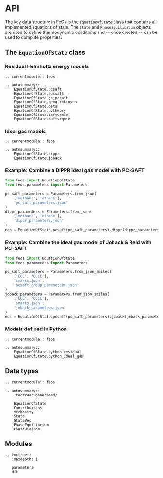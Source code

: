# API

The key data structure in FeOs is the `EquationOfState` class that contains all implemented equations of state.
The `State` and `PhaseEquilibrium` objects are used to define thermodynamic conditions and -- once created -- can be used to compute properties.

## The `EquationOfState` class

### Residual Helmholtz energy models

```{eval-rst}
.. currentmodule:: feos

.. autosummary::
    EquationOfState.pcsaft
    EquationOfState.epcsaft
    EquationOfState.gc_pcsaft
    EquationOfState.peng_robinson
    EquationOfState.pets
    EquationOfState.uvtheory
    EquationOfState.saftvrmie
    EquationOfState.saftvrqmie
```

### Ideal gas models

```{eval-rst}
.. currentmodule:: feos

.. autosummary::
    EquationOfState.dippr
    EquationOfState.joback
```


### Example: Combine a DIPPR ideal gas model with PC-SAFT

```python
from feos import EquationOfState
from feos.parameters import Parameters

pc_saft_parameters = Parameters.from_json(
    ['methane', 'ethane'], 
    'pc_saft_parameters.json'
)
dippr_parameters = Parameters.from_json(
    ['methane', 'ethane'], 
    'dippr_parameters.json'
)
eos = EquationOfState.pcsaft(pc_saft_parameters).dippr(dippr_parameters)
```

### Example: Combine the ideal gas model of Joback & Reid with PC-SAFT

```python
from feos import EquationOfState
from feos.parameters import Parameters

pc_saft_parameters = Parameters.from_json_smiles(
    ['CCC', 'CCCC'],
    'smarts.json',
    'pcsaft_group_parameters.json'
)
joback_parameters = Parameters.from_json_smiles(
    ['CCC', 'CCCC'],
    'smarts.json',
    'joback_parameters.json'
)
eos = EquationOfState.pcsaft(pc_saft_parameters).joback(joback_parameters)
```

### Models defined in Python

```{eval-rst}
.. currentmodule:: feos

.. autosummary::
    EquationOfState.python_residual
    EquationOfState.python_ideal_gas
```

## Data types

```{eval-rst}
.. currentmodule:: feos

.. autosummary::
    :toctree: generated/
    
    EquationOfState
    Contributions
    Verbosity
    State
    StateVec
    PhaseEquilibrium
    PhaseDiagram
```

## Modules

```{eval-rst}
.. toctree::
   :maxdepth: 1

   parameters
   dft
```

